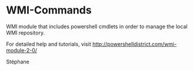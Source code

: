 WMI-Commands
============

WMI module that includes powershell cmdlets in order to manage the local WMI repository.

For detailed help and tutorials, visit http://powershelldistrict.com/wmi-module-2-0/

Stéphane
